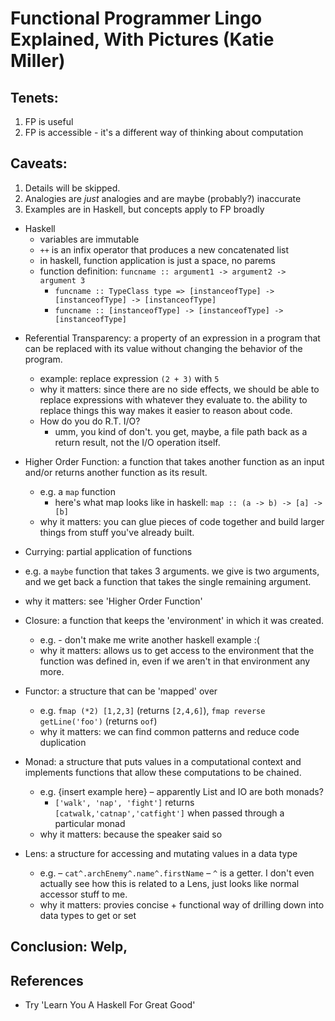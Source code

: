 Functional Programmer Lingo Explained, With Pictures (Katie Miller)
===================================================================

Tenets:
-------
1. FP is useful
2. FP is accessible - it's a different way of thinking about computation

Caveats:
--------
1. Details will be skipped.
2. Analogies are _just_ analogies and are maybe (probably?) inaccurate
3. Examples are in Haskell, but concepts apply to FP broadly


* Haskell
  - variables are immutable
  - `++` is an infix operator that produces a new concatenated list
  - in haskell, function application is just a space, no parems
  - function definition: `funcname :: argument1 -> argument2 -> argument 3`
    - `funcname :: TypeClass type => [instanceofType] -> [instanceofType] -> [instanceofType]`
    - `funcname :: [instanceofType] -> [instanceofType] -> [instanceofType]`


- Referential Transparency: a property of an expression in a program that can be replaced with its value without changing the behavior of the program.
  - example: replace expression `(2 + 3)` with `5`
  - why it matters: since there are no side effects, we should be able to replace expressions with whatever they evaluate to. the ability to replace things this way makes it easier to reason about code.
  - How do you do R.T. I/O?
    - umm, you kind of don't. you get, maybe, a file path back as a return result, not the I/O operation itself.


- Higher Order Function: a function that takes another function as an input and/or returns another function as its result.
  - e.g. a `map` function
    - here's what map looks like in haskell: `map :: (a -> b) -> [a] -> [b]`
  - why it matters: you can glue pieces of code together and build larger things from stuff you've already built.


 - Currying: partial application of functions
  - e.g. a `maybe` function that takes 3 arguments. we give is two arguments, and we get back a function that takes the single remaining argument.
  - why it matters: see 'Higher Order Function'


- Closure: a function that keeps the 'environment' in which it was created.
  - e.g. - don't make me write another haskell example :(
  - why it matters: allows us to get access to the environment that the function was defined in, even if we aren't in that environment any more.


- Functor: a structure that can be 'mapped' over
  - e.g. `fmap (*2) [1,2,3]` (returns `[2,4,6]`), `fmap reverse getLine('foo')` (returns `oof`)
  - why it matters: we can find common patterns and reduce code duplication


- Monad: a structure that puts values in a computational context and implements functions that allow these computations to be chained.
  - e.g. {insert example here} – apparently List and IO are both monads?
    - `['walk', 'nap', 'fight']` returns `[catwalk,'catnap','catfight']` when passed through a particular monad
  - why it matters: because the speaker said so


- Lens: a structure for accessing and mutating values in a data type
  - e.g. – `cat^.archEnemy^.name^.firstName` – `^` is a getter. I don't even actually see how this is related to a Lens, just looks like normal accessor stuff to me.
  - why it matters: provies concise + functional way of drilling down into data types to get or set


Conclusion: Welp,
-----------------


References
----------
* Try 'Learn You A Haskell For Great Good'
